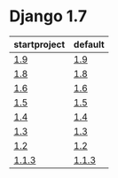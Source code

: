 # Django 1.7 #

| startproject | default |
| --- | --- |
| [1.9](https://github.com/fmierlo/django-default-settings/blob/master/diff/1.7/startproject_1.9_1.7.diff) | [1.9](https://github.com/fmierlo/django-default-settings/blob/master/diff/1.7/default_1.9_1.7.diff) |
| [1.8](https://github.com/fmierlo/django-default-settings/blob/master/diff/1.7/startproject_1.8_1.7.diff) | [1.8](https://github.com/fmierlo/django-default-settings/blob/master/diff/1.7/default_1.8_1.7.diff) |
| [1.6](https://github.com/fmierlo/django-default-settings/blob/master/diff/1.7/startproject_1.6_1.7.diff) | [1.6](https://github.com/fmierlo/django-default-settings/blob/master/diff/1.7/default_1.6_1.7.diff) |
| [1.5](https://github.com/fmierlo/django-default-settings/blob/master/diff/1.7/startproject_1.5_1.7.diff) | [1.5](https://github.com/fmierlo/django-default-settings/blob/master/diff/1.7/default_1.5_1.7.diff) |
| [1.4](https://github.com/fmierlo/django-default-settings/blob/master/diff/1.7/startproject_1.4_1.7.diff) | [1.4](https://github.com/fmierlo/django-default-settings/blob/master/diff/1.7/default_1.4_1.7.diff) |
| [1.3](https://github.com/fmierlo/django-default-settings/blob/master/diff/1.7/startproject_1.3_1.7.diff) | [1.3](https://github.com/fmierlo/django-default-settings/blob/master/diff/1.7/default_1.3_1.7.diff) |
| [1.2](https://github.com/fmierlo/django-default-settings/blob/master/diff/1.7/startproject_1.2_1.7.diff) | [1.2](https://github.com/fmierlo/django-default-settings/blob/master/diff/1.7/default_1.2_1.7.diff) |
| [1.1.3](https://github.com/fmierlo/django-default-settings/blob/master/diff/1.7/startproject_1.1.3_1.7.diff) | [1.1.3](https://github.com/fmierlo/django-default-settings/blob/master/diff/1.7/default_1.1.3_1.7.diff) |
